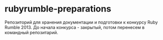 rubyrumble-preparations
=======================

Репозиторий для хранения документации и подготовки к конкурсу Ruby Rumble 2013. До начала конкурса - закрытый, потом перенесем в командный репозитарий.

